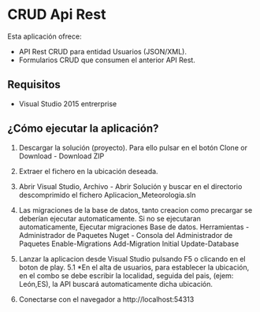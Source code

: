 # CRUD Api Rest

Esta aplicación ofrece:
- API Rest CRUD para entidad Usuarios (JSON/XML).
- Formularios CRUD que consumen el anterior API Rest.

 ## Requisitos
 - Visual Studio 2015 entrerprise

## ¿Cómo ejecutar la aplicación?

 1. Descargar la solución (proyecto). Para ello pulsar en el botón Clone or Download - Download ZIP
 2. Extraer el fichero en la ubicación deseada.
 3. Abrir Visual Studio, Archivo - Abrir Solución y buscar en el directorio descomprimido el fichero Aplicacion_Meteorologia.sln
 4. Las migraciones de la base de datos, tanto creacion como precargar se deberían ejecutar automaticamente. Si no se ejecutaran automaticamente, Ejecutar migraciones Base de datos.
 Herramientas - Administrador de Paquetes Nuget - Consola del Administrador de Paquetes
    Enable-Migrations
    Add-Migration Initial
    Update-Database


 5. Lanzar la aplicacion desde Visual Studio pulsando F5 o clicando en el boton de play.
   5.1 *En el alta de usuarios, para establecer la ubicación, en el combo se debe escribir la localidad, seguida del pais, (ejem: León,ES), la API buscará automaticamente dicha ubicación.
 6. Conectarse con el navegador a http://localhost:54313
